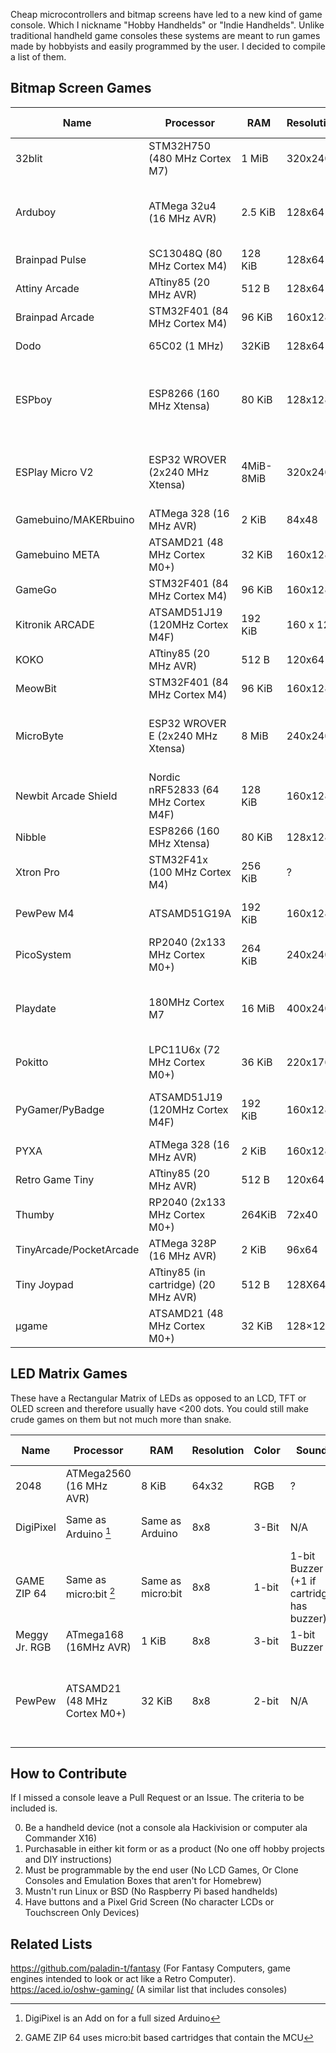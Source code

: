 Cheap microcontrollers and bitmap screens have led to a new kind of game console. Which I nickname "Hobby Handhelds" or "Indie Handhelds". Unlike traditional handheld game consoles these systems are meant to run games made by hobbyists and easily programmed by the user. I decided to compile a list of them.

## Bitmap Screen Games
| Name | Processor | RAM | Resolution | Color | Sound | Languages | Flash Size | Storage | Price | Schematic Available | URL |
| ---- | --------- | --- | ---------- | ----- | ----- | ---------- | ---------- | ---------- | --- | ---------- | ---------- |
| 32blit   | STM32H750 (480 MHz Cortex M7) | 1 MiB |  320x240   | RGB | TBD |  C++, Lua  |  32 MiB | Micro SD | TBD  | TBD  |  https://32blit.com/ |
| Arduboy | ATMega 32u4 (16 MHz AVR)  | 2.5 KiB | 128x64 | 1-bit | 2x1-bit Buzzer| C/C++ (Arduino) | 32 KiB | 128 MiB Flash (FX Model Only) | 54 USD (Clones at Various Prices)| Yes | https://arduboy.com |
| Brainpad Pulse | SC13048Q (80 MHz Cortex M4) | 128 KiB |128x64    |1-bit   |1-bit Buzzer| VPL (MakeCode), C#, MicroPython  |  	220K  | N/A  | Quote  |  Yes | https://www.brainpad.com/brainpad-family/pulse/  |
| Attiny Arcade   | ATtiny85 (20 MHz AVR) | 512 B  | 128x64  | 1-bit  |  1-bit Buzzer |  C/C++ (Arduino) | 8 KiB  | N/A  | 29.98 USD  | Yes  |  https://webboggles.com/attiny85-game-kit-assembly-instructions/ |
| Brainpad Arcade |  STM32F401 (84 MHz Cortex M4) | 96 KiB    | 160x128  | RGB  |1-bit Buzzer| VPL (MakeCode Arcade)  |  512KiB  |  N/A |  34.95 USD | No  |  https://www.brainpad.com/brainpad-family/arcade/ |
| Dodo   | 65C02  (1 MHz)  | 32KiB | 128x64  | 1-bit   |1xBuzzer| C (CC65), 65C02 Assembly  | N/A  |  8 KiB FRAM | 199 USD  |  Yes |  http://www.dodolabs.io/ |
| ESPboy  | ESP8266 (160 MHz Xtensa)   | 80 KiB  |  128x128 | RGB |1-bit Speaker| C/C++ (Little Game Engine, Arduino, Arduboy, Gamebuino META), Lua, BASIC, MicroPython, Z80 Assembly (Gameboy, ZX Spectrum), SChip-8  | 4 MiB  |  App Store | 99 USD  | Yes   | https://www.espboy.com/  |
|ESPlay Micro V2   |  ESP32 WROVER (2x240 MHz Xtensa) |  4MiB-8MiB  | 320x240  | RGB | UDA1334A (16-bit DAC) |  MicroPython, C/C++ (Arduino), Z80 Assembly (Gameboy (Color), Master System, Game Gear, Colecovision), 6502 Assembly (NES) | 4MiB   | Micro SD |  32.90 USD   | Yes  |  https://hackaday.io/project/166707-esplay-micro |
| Gamebuino/MAKERbuino | ATMega 328 (16 MHz AVR) | 2 KiB | 84x48  | 1-bit| 4x1-bit Speaker | C/C++ (Arduino) | 32KiB |  Micro SD | ~70 USD | Yes | http://legacy.gamebuino.com/wiki/index.php?title=Main_Page |
| Gamebuino META | ATSAMD21 (48 MHz Cortex M0+) | 32 KiB | 160x128 | RGB |10-bit DAC| C/C++ (Arduino) | 256KiB | Micro SD | 70 EUR | No | https://gamebuino.com/ |
| GameGo   |  STM32F401 (84 MHz Cortex M4) | 96 KiB  | 160x128  |  RGB |1-bit Speaker | VPL (MakeCode Arcade)  |  512 KiB  |  N/A | 41.90 USD  | No  |  https://www.seeedstudio.com/GameGo-p-4847.html |
| Kitronik ARCADE | ATSAMD51J19 (120MHz Cortex M4F)  | 192 KiB   |  160 x 128 | RGB  | 1-bit Piezo | MicroPython, VPL (MakeCode Arcade) | 512KiB	  | N/A  |  36.00 GBP  | No  | https://kitronik.co.uk/products/5311-arcade-for-makecode-arcade  |
| KOKO   | ATtiny85 (20 MHz AVR) | 512 B  | 120x64  | 1-bit  |1-bit Buzzer|  C/C++ (Arduino) | 8 KiB  | N/A  | 37.50 USD  | Yes  |  https://www.tindie.com/products/el9000/koko-a-retro-game-console-kit-diy-and-hackable/ |
| MeowBit  | STM32F401 (84 MHz Cortex M4)   |   96 KiB    | 160x128    | RGB     | 1-bit Buzzer| CircuitPython, VPL (MakeCode Arcade)   | 512KiB    | SD  | 39.95  USD    | Yes  |  https://meowbit.kittenbot.cc   |
| MicroByte  |  ESP32 WROVER E (2x240 MHz Xtensa) | 8 MiB  | 240x240  | RGB  |1-bit Buzzer| MicroPython, C/C++ (Arduino), Z80 Assembly (Gameboy (Color), Sega Master System, Game Gear), 6502 Assembly (NES)  | 16 MiB  | N/A  | TBD  | Yes  | https://www.crowdsupply.com/byte-mix-labs/microbyte  |
| Newbit Arcade Shield   | Nordic nRF52833 (64 MHz Cortex M4F)  | 128 KiB  | 160x128  |  RGB | 1-bit Buzzer| MicroPython, VPL (MakeCode)  |  512 KiB |  N/A |  45.90 USD | No  |  https://www.kittenbot.cc/products/newbit-arcade-shield |
| Nibble  |  ESP8266 (160 MHz Xtensa) | 80 KiB  | 128x128  | RGB  |1-bit Buzzer|  C/C++ (Arduino), VPL (CircuitBlocks)  |  4MiB | N/A  |  75.99 USD |  Yes |  https://circuitmess.com/nibble/ |
| Xtron Pro   |  STM32F41x (100 MHz Cortex M4) |   256 KiB | ?  | ?  |?|  VPL (MakeCode Arcade), 6502 Assembly (NES) |  128 KiB | 16 MiB Flash  | 85 USD  | No  | https://store.ovobot.cc/products/xtron-pro  |
| PewPew M4   |  ATSAMD51G19A |  192 KiB | 160x128  | RGB  | 1-bit Buzzer| CircuitPython | 512 KiB  |  N/A |  25 USD | Yes  | https://pewpew.readthedocs.io/en/latest/pewpew-m4/overview.html https://makerfabs.com/circuitpython-pewpew-m4.html  |
| PicoSystem   |  RP2040  (2x133 MHz Cortex M0+) | 264 KiB  |  240x240 | RGB  |1-bit Buzzer| C++,MicroPython,CircuitPython   | 16 MiB  |  N/A | 58.50 GBP  | No  |  https://shop.pimoroni.com/products/picosystem |
| Playdate | 180MHz Cortex M7 | 16 MiB | 400x240    | 1-bit    |  2x1-bit Speaker | Lua, C  |  TBD  | 4GB Flash, Weekly Digital Download  | 179 USD            |  No  | https://play.date/   |
| Pokitto         | LPC11U6x (72 MHz Cortex M0+) | 36 KiB | 220x176    | 8-bit |8-bit Speaker| MicroPython, C/C++ (Native, Arduboy, Gamebuino), Java | 256kiB   | Micro SD   | 49.90 EUR        |    Yes  | https://www.pokitto.com/ |
| PyGamer/PyBadge | ATSAMD51J19 (120MHz Cortex M4F)  |  192 KiB   | 160x128    | RGB    | 1-bit Speaker | CircuitPython, VPL (MakeCode Arcade), C++ (Arduino) | 512KiB |   Micro SD  | 24.95 USD - 59.95 USD | Yes  | https://learn.adafruit.com/adafruit-pygamer |
| PYXA | ATMega 328 (16 MHz AVR) | 2 KiB | 160x128 | RGB | 1-bit Buzzer | C/C++ (Arduino) | 32KiB | Micro SD  |  99 GBP| No | https://www.creoqode.com/pyxa |
| Retro Game Tiny    | ATtiny85 (20 MHz AVR) | 512 B  | 120x64  | 1-bit  |1-bit Buzzer |  C/C++ (Arduino) | 8 KiB  | N/A  | 19.99 USD  | Yes  |  https://www.tindie.com/products/jasonkits/retro-game-tiny-oled-arcade-console/ |  
| Thumby | RP2040  (2x133 MHz Cortex M0+) | 264KiB    |   72x40  | 1-bit  | 1-bit Buzzer | MicroPython , C/C++ (Arduino) | N/A  | 2 MiB Flash | TBD ($19 for backers) | Yes | https://www.kickstarter.com/projects/kenburns/thumby-the-tiny-playable-keychain  |
| TinyArcade/PocketArcade | ATMega 328P (16 MHz AVR) | 2 KiB   |   96x64  | RGB | 1-bit Speaker  | C/C++ (Arduino) | 32 KiB    | Micro SD | 59.95  USD    | Yes | https://tinycircuits.com/collections/all/products/tinyarcade  |
| Tiny Joypad  | ATtiny85 (in cartridge) (20 MHz AVR)|  512 B | 128X64   |  1-bit |   1-bit Speaker | C/C++ (Arduino) |  N/A  | 8 KiB  |  25 USD | Yes  | https://www.tinyjoypad.com/  |
| µgame | ATSAMD21 (48 MHz Cortex M0+)  | 32 KiB | 128×128 | RGB | 1-bit Speaker |MicroPython , CircuitPython | 256KiB | 2 MiB Flash | 24.99 USD | Yes | https://github.com/python-ugame https://www.tindie.com/products/deshipu/game-10-python-game-console-kit/ |

## LED Matrix Games
These have a Rectangular Matrix of LEDs as opposed to an LCD, TFT or OLED screen and therefore usually have <200 dots. You could still make crude games on them but not much more than snake.

| Name | Processor | RAM | Resolution | Color | Sound | Languages | Flash Size | Storage | Price | Schematic Available | URL |
| ---- | --------- | --- | ---------- | -------- | --- | ---------- | ---------- | ---------- | --- | ---------- | ---------- |
| 2048   | ATMega2560 (16 MHz AVR)  | 8 KiB  |  64x32 |  RGB  | ?  |   C/C++ (Arduino)|256KiB   | N/A  | 189 USD  |  No |  https://www.creoqode.com/2048 |
| DigiPixel   | Same as Arduino [^1] |  Same as Arduino  | 8x8  | 3-Bit  |  N/A |  C/C++ (Arduino) | Same as Arduino  | N/A  |  19.95 USD + Arduino  | No  | http://digistump.com/products/108  |
| GAME ZIP 64  | 	Same as micro:bit [^2]|  Same as micro:bit | 8x8  | 1-bit | 1-bit Buzzer (+1 if cartridge has buzzer) | CircuitPython, VPL (MakeCode)  |   N/A | Same as micro:bit | 36.60 GBP + micro:bit |  Yes | https://kitronik.co.uk/products/5626-game-zip-64-for-the-bbc-microbit  |
| Meggy Jr. RGB   | ATmega168  (16MHz AVR) | 1 KiB  | 8x8  | 3-bit | 1-bit Buzzer | C/C++ (Arduino)  |  16 MiB | N/A  | 75 USD  |  Yes |  https://shop.evilmadscientist.com/productsmenu/tinykitlist/760 |
| PewPew  | ATSAMD21 (48 MHz Cortex M0+)  | 32 KiB |  8x8  | 2-bit    | N/A  | CircuitPython|  256KiB   | N/A |  9.99 USD + Feather M0 Express (19.95 USD) | Yes  |  https://makerfabs.com/pewpew-standalone.html |


[^1]: DigiPixel is an Add on for a full sized Arduino

[^2]: GAME ZIP 64 uses micro:bit based cartridges that contain the MCU


## How to Contribute
If I missed a console leave a Pull Request or an Issue. The criteria to be included is.

0. Be a handheld device (not a console ala Hackivision or computer ala Commander X16)
1. Purchasable in either kit form or as a product (No one off hobby projects and DIY instructions)
2. Must be programmable by the end user (No LCD Games, Or Clone Consoles and Emulation Boxes that aren't for Homebrew)
3. Mustn't run Linux or BSD (No Raspberry Pi based handhelds)
4. Have buttons and a Pixel Grid Screen (No character LCDs or Touchscreen Only Devices)

## Related Lists
https://github.com/paladin-t/fantasy (For Fantasy Computers, game engines intended to look or act like a Retro Computer).  
https://aced.io/oshw-gaming/ (A similar list that includes consoles)

